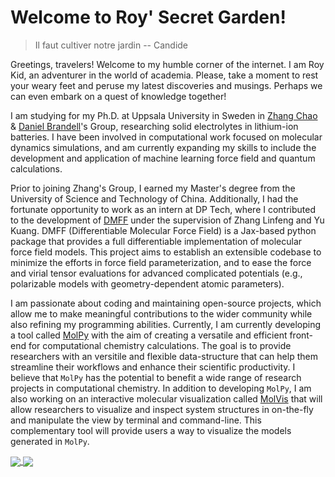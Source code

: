 # Welcome to Roy' Secret Garden!

> Il faut cultiver notre jardin -- Candide

Greetings, travelers! Welcome to my humble corner of the internet. I am Roy Kid, an adventurer in the world of academia. Please, take a moment to rest your weary feet and peruse my latest discoveries and musings. Perhaps we can even embark on a quest of knowledge together!

I am studying for my Ph.D. at Uppsala University in Sweden in [Zhang Chao](https://tec-group.github.io/) & [Daniel Brandell](https://www.katalog.uu.se/empinfo/?id=N99-854)'s Group, researching solid electrolytes in lithium-ion batteries. I have been involved in computational work focused on molecular dynamics simulations, and am currently expanding my skills to include the development and application of machine learning force field and quantum calculations.

Prior to joining Zhang's Group, I earned my Master's degree from the University of Science and Technology of China. Additionally, I had the fortunate opportunity to work as an intern at DP Tech, where I contributed to the development of [DMFF](https://github.com/deepmodeling/DMFF) under the supervision of Zhang Linfeng and Yu Kuang. DMFF (Differentiable Molecular Force Field) is a Jax-based python package that provides a full differentiable implementation of molecular force field models. This project aims to establish an extensible codebase to minimize the efforts in force field parameterization, and to ease the force and virial tensor evaluations for advanced complicated potentials (e.g., polarizable models with geometry-dependent atomic parameters).

I am passionate about coding and maintaining open-source projects, which allow me to make meaningful contributions to the wider community while also refining my programming abilities. Currently, I am currently developing a tool called [MolPy](https://github.com/Roy-Kid/molpy) with the aim of creating a versatile and efficient front-end for computational chemistry calculations. The goal is to provide researchers with an versitile and flexible data-structure that can help them streamline their workflows and enhance their scientific productivity. I believe that `MolPy` has the potential to benefit a wide range of research projects in computational chemistry. In addition to developing `MolPy`, I am also working on an interactive molecular visualization called [MolVis](https://github.com/Roy-Kid/molvis) that will allow researchers to visualize and inspect system structures in on-the-fly and manipulate the view by terminal and command-line. This complementary tool will provide users a way to visualize the models generated in `MolPy`.

<a href="https://github.com/anuraghazra/github-readme-stats">
  <img align="center" src="https://github-readme-stats.vercel.app/api/top-langs/?username=Roy-Kid&show_icons=true&theme=gruvbox&hide=Jupyter%20Notebook" />
</a>
<a href="https://github.com/anuraghazra/github-readme-stats">
  <img align="center" src="https://github-readme-stats.vercel.app/api?username=Roy-Kid&show_icons=true&theme=gruvbox" />
</a>

